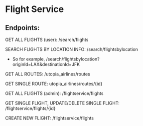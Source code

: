 # Flight Service

## Endpoints:

GET ALL FLIGHTS (user): /search/flights

SEARCH FLIGHTS BY LOCATION INFO: /search/flightsbylocation
- So for example, /search/flightsbylocation?originId=LAX&destinationId=JFK

GET ALL ROUTES: /utopia_airlines/routes

GET SINGLE ROUTE: utopia_airlines/routes/{id}

GET ALL FLIGHTS (admin): /flightservice/flights

GET SINGLE FLIGHT, UPDATE/DELETE SINGLE FLIGHT: /flightservice/flights/{id}

CREATE NEW FLIGHT: /flightservice/flights
